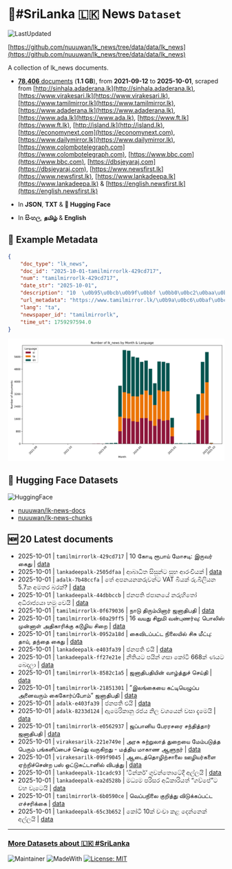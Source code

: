 # 📄#SriLanka 🇱🇰 News `Dataset`

![LastUpdated](https://img.shields.io/badge/last_updated-2025--10--01_11:41:09-green)

[https://github.com/nuuuwan/lk_news/tree/data/data/lk_news](https://github.com/nuuuwan/lk_news/tree/data/data/lk_news)

A collection of lk_news documents.

- [**78,406** documents](https://github.com/nuuuwan/lk_news/tree/data/data/lk_news) (**1.1 GB**), from **2021-09-12** to **2025-10-01**, scraped from [http://sinhala.adaderana.lk](http://sinhala.adaderana.lk), [https://www.virakesari.lk](https://www.virakesari.lk), [https://www.tamilmirror.lk](https://www.tamilmirror.lk), [https://www.adaderana.lk](https://www.adaderana.lk), [https://www.ada.lk](https://www.ada.lk), [https://www.ft.lk](https://www.ft.lk), [http://island.lk](http://island.lk), [https://economynext.com](https://economynext.com), [https://www.dailymirror.lk](https://www.dailymirror.lk), [https://www.colombotelegraph.com](https://www.colombotelegraph.com), [https://www.bbc.com](https://www.bbc.com), [https://dbsjeyaraj.com](https://dbsjeyaraj.com), [https://www.newsfirst.lk](https://www.newsfirst.lk), [https://www.lankadeepa.lk](https://www.lankadeepa.lk) & [https://english.newsfirst.lk](https://english.newsfirst.lk)

- In **JSON**, **TXT** & **🤗 Hugging Face**

- In **සිංහල**, **தமிழ்** & **English**

## 📝 Example Metadata

```json
{
    "doc_type": "lk_news",
    "doc_id": "2025-10-01-tamilmirrorlk-429cd717",
    "num": "tamilmirrorlk-429cd717",
    "date_str": "2025-10-01",
    "description": "10  \u0b95\u0bcb\u0b9f\u0bbf \u0bb0\u0bc2\u0baa\u0bbe\u0baf\u0bcd \u0bae\u0bcb\u0b9a\u0b9f\u0bbf:  \u0b87\u0bb0\u0bc1\u0bb5\u0bb0\u0bcd \u0b95\u0bc8\u0ba4\u0bc1",
    "url_metadata": "https://www.tamilmirror.lk/\u0b9a\u0bc6\u0baf\u0bcd\u0ba4\u0bbf\u0b95\u0bb3\u0bcd/10-\u0b95\u0bcb\u0b9f\u0bbf-\u0bb0\u0bc2\u0baa\u0bbe\u0baf\u0bcd-\u0bae\u0bcb\u0b9a\u0b9f\u0bbf-\u0b87\u0bb0\u0bc1\u0bb5\u0bb0\u0bcd-\u0b95\u0bc8\u0ba4\u0bc1/175-365574",
    "lang": "ta",
    "newspaper_id": "tamilmirrorlk",
    "time_ut": 1759297594.0
}
```

![Chart](https://raw.githubusercontent.com/nuuuwan/lk_news/refs/heads/data/data/lk_news/docs_by_month_and_lang.png)

## 🤗 Hugging Face Datasets

![HuggingFace](https://img.shields.io/badge/-HuggingFace-FDEE21?style=for-the-badge&logo=HuggingFace)

- [nuuuwan/lk-news-docs](https://huggingface.co/datasets/nuuuwan/lk-news-docs)
- [nuuuwan/lk-news-chunks](https://huggingface.co/datasets/nuuuwan/lk-news-chunks)

## 🆕 20 Latest documents

- 2025-10-01 | `tamilmirrorlk-429cd717` | 10  கோடி ரூபாய் மோசடி:  இருவர் கைது | [data](https://github.com/nuuuwan/lk_news/tree/data/data/lk_news/2020s/2025/2025-10-01-tamilmirrorlk-429cd717)
- 2025-10-01 | `lankadeepalk-2505dfaa` | ආබාධිත සිසුන්ට සුභ ආරංචියක් | [data](https://github.com/nuuuwan/lk_news/tree/data/data/lk_news/2020s/2025/2025-10-01-lankadeepalk-2505dfaa)
- 2025-10-01 | `adalk-7b48ccfa` | තේ අපනයනකරුවන්ට VAT බියක් රු.බිලියන 5.7ක අමතර බරක්? | [data](https://github.com/nuuuwan/lk_news/tree/data/data/lk_news/2020s/2025/2025-10-01-adalk-7b48ccfa)
- 2025-10-01 | `lankadeepalk-44dbbccb` | ජනපති ජපානයේ නරුහිතෝ අධිරාජ්‍යයා හමු වෙයි | [data](https://github.com/nuuuwan/lk_news/tree/data/data/lk_news/2020s/2025/2025-10-01-lankadeepalk-44dbbccb)
- 2025-10-01 | `tamilmirrorlk-0f679036` | நாடு திரும்பினார் ஜனாதிபதி | [data](https://github.com/nuuuwan/lk_news/tree/data/data/lk_news/2020s/2025/2025-10-01-tamilmirrorlk-0f679036)
- 2025-10-01 | `tamilmirrorlk-60a29ff5` | 16 வயது சிறுமி வன்புணர்வு: பொலிஸ் முன்னாள் அதிகாரிக்கு கடூழிய சிறை | [data](https://github.com/nuuuwan/lk_news/tree/data/data/lk_news/2020s/2025/2025-10-01-tamilmirrorlk-60a29ff5)
- 2025-10-01 | `tamilmirrorlk-0952a18d` | கைவிடப்பட்ட  நிலையில்  சிசு  மீட்பு:   தாய், தந்தை கைது | [data](https://github.com/nuuuwan/lk_news/tree/data/data/lk_news/2020s/2025/2025-10-01-tamilmirrorlk-0952a18d)
- 2025-10-01 | `lankadeepalk-e403fa39` | ජනපති එයි | [data](https://github.com/nuuuwan/lk_news/tree/data/data/lk_news/2020s/2025/2025-10-01-lankadeepalk-e403fa39)
- 2025-10-01 | `lankadeepalk-ff27e21e` | නීතියට පයින් ගසා කෝටි 668ක්  ණයට බෙදලා | [data](https://github.com/nuuuwan/lk_news/tree/data/data/lk_news/2020s/2025/2025-10-01-lankadeepalk-ff27e21e)
- 2025-10-01 | `tamilmirrorlk-8582c1a5` | ஜனாதிபதியின் வாழ்த்துச் செய்தி | [data](https://github.com/nuuuwan/lk_news/tree/data/data/lk_news/2020s/2025/2025-10-01-tamilmirrorlk-8582c1a5)
- 2025-10-01 | `tamilmirrorlk-21851301` | ”இலங்கையை கட்டியெழுப்ப  அனைவரும் கைகோர்ப்போம்” ஜனாதிபதி | [data](https://github.com/nuuuwan/lk_news/tree/data/data/lk_news/2020s/2025/2025-10-01-tamilmirrorlk-21851301)
- 2025-10-01 | `adalk-e403fa39` | ජනපති එයි | [data](https://github.com/nuuuwan/lk_news/tree/data/data/lk_news/2020s/2025/2025-10-01-adalk-e403fa39)
- 2025-10-01 | `adalk-8233d124` | ඇමෙරිකානු රජය නිල වශයෙන් වසා දැමෙයි | [data](https://github.com/nuuuwan/lk_news/tree/data/data/lk_news/2020s/2025/2025-10-01-adalk-8233d124)
- 2025-10-01 | `tamilmirrorlk-e0562937` | ஜப்பானிய பேரரசரை சந்தித்தார் ஜனாதிபதி | [data](https://github.com/nuuuwan/lk_news/tree/data/data/lk_news/2020s/2025/2025-10-01-tamilmirrorlk-e0562937)
- 2025-10-01 | `virakesarilk-221e749e` | அரசு சுற்றுலாத் துறையை மேம்படுத்த பெரும் பங்களிப்பைச் செய்து வருகிறது -  மத்திய மாகாண ஆளுநர் | [data](https://github.com/nuuuwan/lk_news/tree/data/data/lk_news/2020s/2025/2025-10-01-virakesarilk-221e749e)
- 2025-10-01 | `virakesarilk-099f9045` | ஆடைத்தொழிற்சாலை ஊழியர்களை ஏற்றிச்சென்ற பஸ் ஒட்டுசுட்டானில் விபத்து | [data](https://github.com/nuuuwan/lk_news/tree/data/data/lk_news/2020s/2025/2025-10-01-virakesarilk-099f9045)
- 2025-10-01 | `lankadeepalk-11cadc93` | ‘ටින්කර්‘ ගුවන්තොටේදී අල්ලයි | [data](https://github.com/nuuuwan/lk_news/tree/data/data/lk_news/2020s/2025/2025-10-01-lankadeepalk-11cadc93)
- 2025-10-01 | `lankadeepalk-ea2d528b` | මධ්‍යම පරිසර අධිකාරියත් “ගව්පේ”ට වහ වැටෙයි | [data](https://github.com/nuuuwan/lk_news/tree/data/data/lk_news/2020s/2025/2025-10-01-lankadeepalk-ea2d528b)
- 2025-10-01 | `tamilmirrorlk-6b0590ce` | வெப்பநிலை குறித்து விடுக்கப்பட்ட எச்சரிக்கை | [data](https://github.com/nuuuwan/lk_news/tree/data/data/lk_news/2020s/2025/2025-10-01-tamilmirrorlk-6b0590ce)
- 2025-10-01 | `lankadeepalk-65c3b652` | කෝටි 10ක් වංචා කළ දෙන්නෙක් අල්ලයි | [data](https://github.com/nuuuwan/lk_news/tree/data/data/lk_news/2020s/2025/2025-10-01-lankadeepalk-65c3b652)

---

### [More Datasets about 🇱🇰 #SriLanka](https://github.com/nuuuwan/lk_datasets)

![Maintainer](https://img.shields.io/badge/maintainer-nuuuwan-red)
![MadeWith](https://img.shields.io/badge/made_with-python-blue)
[![License: MIT](https://img.shields.io/badge/License-MIT-yellow.svg)](https://opensource.org/licenses/MIT)
